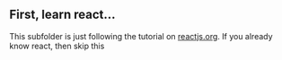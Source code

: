 ## First, learn react...
This subfolder is just following the tutorial on [reactjs.org](https://reactjs.org/tutorial/tutorial.html). If you already know react, then skip this
